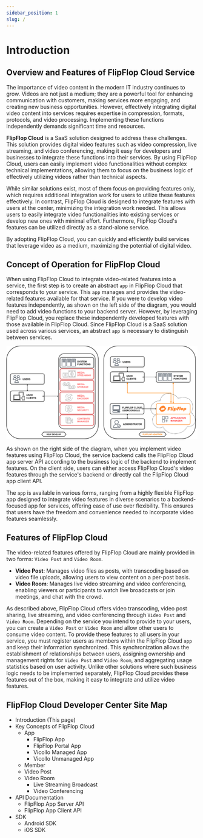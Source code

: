 ```yaml
---
sidebar_position: 1
slug: /
---
```


# Introduction

## Overview and Features of FlipFlop Cloud Service

The importance of video content in the modern IT industry continues to grow. Videos are not just a medium; they are a powerful tool for enhancing communication with customers, making services more engaging, and creating new business opportunities. However, effectively integrating digital video content into services requires expertise in compression, formats, protocols, and video processing. Implementing these functions independently demands significant time and resources.

**FlipFlop Cloud** is a SaaS solution designed to address these challenges. This solution provides digital video features such as video compression, live streaming, and video conferencing, making it easy for developers and businesses to integrate these functions into their services. By using FlipFlop Cloud, users can easily implement video functionalities without complex technical implementations, allowing them to focus on the business logic of effectively utilizing videos rather than technical aspects.

While similar solutions exist, most of them focus on providing features only, which requires additional integration work for users to utilize these features effectively. In contrast, FlipFlop Cloud is designed to integrate features with users at the center, minimizing the integration work needed. This allows users to easily integrate video functionalities into existing services or develop new ones with minimal effort. Furthermore, FlipFlop Cloud's features can be utilized directly as a stand-alone service.

By adopting FlipFlop Cloud, you can quickly and efficiently build services that leverage video as a medium, maximizing the potential of digital video.

## Concept of Operation for FlipFlop Cloud

When using FlipFlop Cloud to integrate video-related features into a service, the first step is to create an abstract `app` in FlipFlop Cloud that corresponds to your service. This `app` manages and provides the video-related features available for that service. If you were to develop video features independently, as shown on the left side of the diagram, you would need to add video functions to your backend server. However, by leveraging FlipFlop Cloud, you replace these independently developed features with those available in FlipFlop Cloud. Since FlipFlop Cloud is a SaaS solution used across various services, an abstract `app` is necessary to distinguish between services.

![Comparison](/img/flipflop-usage-diagram.png)

As shown on the right side of the diagram, when you implement video features using FlipFlop Cloud, the service backend calls the FlipFlop Cloud app server API according to the business logic of the backend to implement features. On the client side, users can either access FlipFlop Cloud's video features through the service's backend or directly call the FlipFlop Cloud app client API.

The `app` is available in various forms, ranging from a highly flexible FlipFlop app designed to integrate video features in diverse scenarios to a backend-focused app for services, offering ease of use over flexibility. This ensures that users have the freedom and convenience needed to incorporate video features seamlessly.

## Features of FlipFlop Cloud

The video-related features offered by FlipFlop Cloud are mainly provided in two forms: `Video Post` and `Video Room`.

- **Video Post**: Manages video files as posts, with transcoding based on video file uploads, allowing users to view content on a per-post basis.
- **Video Room**: Manages live video streaming and video conferencing, enabling viewers or participants to watch live broadcasts or join meetings, and chat with the crowd.

As described above, FlipFlop Cloud offers video transcoding, video post sharing, live streaming, and video conferencing through `Video Post` and `Video Room`. Depending on the service you intend to provide to your users, you can create a `Video Post` or `Video Room` and allow other users to consume video content. To provide these features to all users in your service, you must register users as members within the FlipFlop Cloud `app` and keep their information synchronized. This synchronization allows the establishment of relationships between users, assigning ownership and management rights for `Video Post` and `Video Room`, and aggregating usage statistics based on user activity. Unlike other solutions where such business logic needs to be implemented separately, FlipFlop Cloud provides these features out of the box, making it easy to integrate and utilize video features.

## FlipFlop Cloud Developer Center Site Map

- Introduction (This page)
- Key Concepts of FlipFlop Cloud
  - App
    - FlipFlop App
    - FlipFlop Portal App
    - Vicollo Managed App
    - Vicollo Unmanaged App
  - Member
  - Video Post
  - Video Room
    - Live Streaming Broadcast
    - Video Conferencing
- API Documentation
  - FlipFlop App Server API
  - FlipFlop App Client API
- SDK
  - Android SDK
  - iOS SDK
